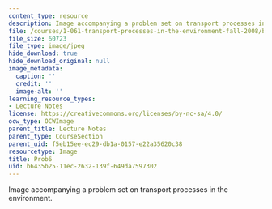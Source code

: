 ```yaml
---
content_type: resource
description: Image accompanying a problem set on transport processes in the environment.
file: /courses/1-061-transport-processes-in-the-environment-fall-2008/b6435b2511ec2632139f649da7597302_Prob6.jpg
file_size: 60723
file_type: image/jpeg
hide_download: true
hide_download_original: null
image_metadata:
  caption: ''
  credit: ''
  image-alt: ''
learning_resource_types:
- Lecture Notes
license: https://creativecommons.org/licenses/by-nc-sa/4.0/
ocw_type: OCWImage
parent_title: Lecture Notes
parent_type: CourseSection
parent_uid: f5eb15ee-ec29-db1a-0157-e22a35620c38
resourcetype: Image
title: Prob6
uid: b6435b25-11ec-2632-139f-649da7597302
---
```

Image accompanying a problem set on transport processes in the environment.